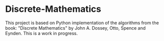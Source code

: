 # Discrete-Mathematics

This project is based on Python implementation of the algorithms from the book: "Discrete Mathematics" by John A. Dossey, Otto, Spence and Eynden. This is a work in progress.
